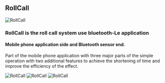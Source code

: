 ## RollCall


![RollCall](http://i.imgur.com/m6W2IPv.png)

### RollCall is the roll call system use bluetooth-Le application

#### Mobile phone application side and Bluetooth sensor end. 
Part of the mobile phone application with three major parts of the simple
operation with two additional features to achieve the shortening of time and improve the efficiency of the effect.



![RollCall](https://i.imgur.com/l9y9LG9.jpg)
![RollCall](https://i.imgur.com/dBe2t6o.jpg)
![RollCall](https://i.imgur.com/gksUQpz.jpg)
